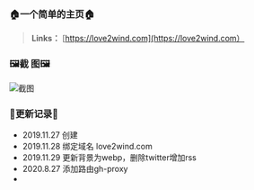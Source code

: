 ### 🏠一个简单的主页🏠

> **Links：** [https://love2wind.com](https://love2wind.com）

### 🖼️截 图🖼️

![截图](https://cdn.jsdelivr.net/gh/love2wind/cloudimg/img/dee5b46e0a33d46db6aaa99fb92468bb.jpg)

### 🚀更新记录🚀

- 2019.11.27 创建
- 2019.11.28 绑定域名 love2wind.com
- 2019.11.29 更新背景为webp，删除twitter增加rss
- 2020.8.27 添加路由gh-proxy
- 

